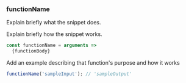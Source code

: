 ### functionName

Explain briefly what the snippet does.

Explain briefly how the snippet works.

```js
const functionName = arguments =>
  {functionBody}
```

Add an example describing that function's purpose and how it works
```js
functionName('sampleInput'); // 'sampleOutput'
```

